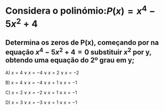 # Considera o polinómio:$P(x)= x^{4}-5x^{2}+4$ 

## Determina os zeros de P(x), começando por na equação $x^{4}-5x^{2}+4 = 0$ substituir $x^{2}$ por y, obtendo uma equação do 2º grau em y;


A) $x=4\vee x=-4\vee x=2\vee x=-2$ 

B) $x=4\vee x=-4\vee x=1\vee x=-1$

C) $x=2\vee x=-2\vee x=1\vee x=-1$

D) $x=3\vee x=-3\vee x=1\vee x=-1$

